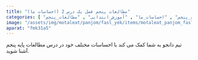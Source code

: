 ```yaml
---
title: "مطالعات پنجم فصل یک درس 2 (احساسات ما)"
categories: [ "فصل_اول_مطالعات_اجتماعی_پنجم" , "درس_دوم_مطالعات_پنجم" , "احساسات_ما" , "آموزش_ابتدایی" , "مطالعات_پنجم" ]
image: "/assets/img/motaleat/panjom/fasl_yek/items/motaleat_panjom_fasl_yek_dars2.jpg"
aparat: "fmk31a5"
---
```


تیم دانجو به شما کمک می کند با احساسات مختلف خود در درس مطالعات پایه پنجم آشنا شوید.
